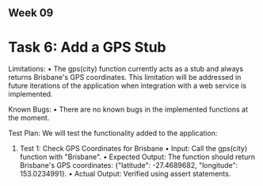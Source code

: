 ## Week 09

# Task 6: Add a GPS Stub

Limitations:
    •	The gps(city) function currently acts as a stub and always returns Brisbane's GPS coordinates. This limitation will be addressed in future iterations of       the application when integration with a web service is implemented.
    
Known Bugs:
    •	There are no known bugs in the implemented functions at the moment.
    
Test Plan: We will test the functionality added to the application:

  1.	Test 1: Check GPS Coordinates for Brisbane
        •	Input: Call the gps(city) function with "Brisbane".
        •	Expected Output: The function should return Brisbane's GPS coordinates: {"latitude": -27.4689682, "longitude": 153.0234991}.
        •	Actual Output: Verified using assert statements.

